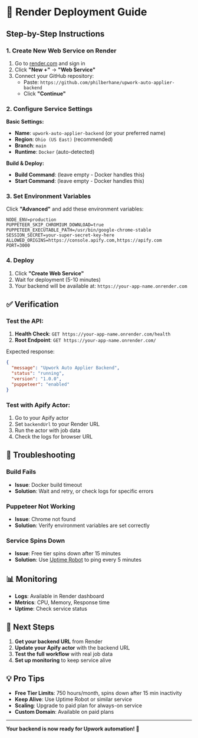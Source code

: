 # 🚀 Render Deployment Guide

## Step-by-Step Instructions

### 1. Create New Web Service on Render

1. Go to [render.com](https://render.com) and sign in
2. Click **"New +"** → **"Web Service"**
3. Connect your GitHub repository:
   - Paste: `https://github.com/philberhane/upwork-auto-applier-backend`
   - Click **"Continue"**

### 2. Configure Service Settings

**Basic Settings:**
- **Name**: `upwork-auto-applier-backend` (or your preferred name)
- **Region**: `Ohio (US East)` (recommended)
- **Branch**: `main`
- **Runtime**: `Docker` (auto-detected)

**Build & Deploy:**
- **Build Command**: (leave empty - Docker handles this)
- **Start Command**: (leave empty - Docker handles this)

### 3. Set Environment Variables

Click **"Advanced"** and add these environment variables:

```env
NODE_ENV=production
PUPPETEER_SKIP_CHROMIUM_DOWNLOAD=true
PUPPETEER_EXECUTABLE_PATH=/usr/bin/google-chrome-stable
SESSION_SECRET=your-super-secret-key-here
ALLOWED_ORIGINS=https://console.apify.com,https://apify.com
PORT=3000
```

### 4. Deploy

1. Click **"Create Web Service"**
2. Wait for deployment (5-10 minutes)
3. Your backend will be available at: `https://your-app-name.onrender.com`

## ✅ Verification

### Test the API:

1. **Health Check**: `GET https://your-app-name.onrender.com/health`
2. **Root Endpoint**: `GET https://your-app-name.onrender.com/`

Expected response:
```json
{
  "message": "Upwork Auto Applier Backend",
  "status": "running",
  "version": "1.0.0",
  "puppeteer": "enabled"
}
```

### Test with Apify Actor:

1. Go to your Apify actor
2. Set `backendUrl` to your Render URL
3. Run the actor with job data
4. Check the logs for browser URL

## 🔧 Troubleshooting

### Build Fails
- **Issue**: Docker build timeout
- **Solution**: Wait and retry, or check logs for specific errors

### Puppeteer Not Working
- **Issue**: Chrome not found
- **Solution**: Verify environment variables are set correctly

### Service Spins Down
- **Issue**: Free tier spins down after 15 minutes
- **Solution**: Use [Uptime Robot](https://uptimerobot.com) to ping every 5 minutes

## 📊 Monitoring

- **Logs**: Available in Render dashboard
- **Metrics**: CPU, Memory, Response time
- **Uptime**: Check service status

## 🎯 Next Steps

1. **Get your backend URL** from Render
2. **Update your Apify actor** with the backend URL
3. **Test the full workflow** with real job data
4. **Set up monitoring** to keep service alive

## 💡 Pro Tips

- **Free Tier Limits**: 750 hours/month, spins down after 15 min inactivity
- **Keep Alive**: Use Uptime Robot or similar service
- **Scaling**: Upgrade to paid plan for always-on service
- **Custom Domain**: Available on paid plans

---

**Your backend is now ready for Upwork automation! 🎉**
